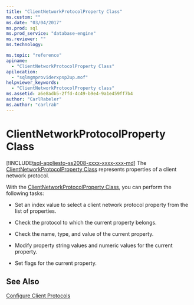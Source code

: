 ```yaml
---
title: "ClientNetworkProtocolProperty Class"
ms.custom: ""
ms.date: "03/04/2017"
ms.prod: sql
ms.prod_service: "database-engine"
ms.reviewer: ""
ms.technology: 

ms.topic: "reference"
apiname: 
  - "ClientNetworkProtocolProperty Class"
apilocation: 
  - "sqlmgmproviderxpsp2up.mof"
helpviewer_keywords: 
  - "ClientNetworkProtocolProperty class"
ms.assetid: a6e8adb5-2ffd-4c49-b9e4-9a1e459ff7b4
author: "CarlRabeler"
ms.author: "carlrab"
---
```

# ClientNetworkProtocolProperty Class
[!INCLUDE[tsql-appliesto-ss2008-xxxx-xxxx-xxx-md](../../../includes/tsql-appliesto-ss2008-xxxx-xxxx-xxx-md.md)]
  The [ClientNetworkProtocolProperty Class](../../../relational-databases/wmi-provider-configuration-classes/clientnetworkprotocolproperty-class/clientnetworkprotocolproperty-class.md) represents properties of a client network protocol.  
  
 With the [ClientNetworkProtocolProperty Class](../../../relational-databases/wmi-provider-configuration-classes/clientnetworkprotocolproperty-class/clientnetworkprotocolproperty-class.md), you can perform the following tasks:  
  
-   Set an index value to select a client network protocol property from the list of properties.  
  
-   Check the protocol to which the current property belongs.  
  
-   Check the name, type, and value of the current property.  
  
-   Modify property string values and numeric values for the current property.  
  
-   Set flags for the current property.  
  
## See Also  
 [Configure Client Protocols](https://technet.microsoft.com/library/ms181035.aspx)  
  
  
